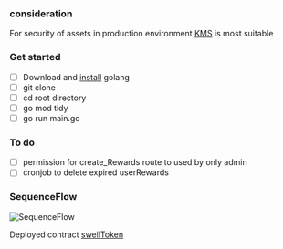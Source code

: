 ### consideration
For security of assets in production environment [KMS](https://docs.aws.amazon.com/kms/latest/developerguide/overview.html) is most suitable
###  Get started
- [ ] Download and [install](https://go.dev/doc/install) golang 
- [ ] git clone
- [ ] cd root directory
- [ ] go mod tidy
- [ ] go run main.go

### To do
- [ ] permission for create_Rewards route to used by only admin
- [ ] cronjob to delete expired userRewards

### SequenceFlow
![SequenceFlow](https://shorturl.at/BGHS6)

Deployed contract [swellToken](https://shorturl.at/eluvT)





